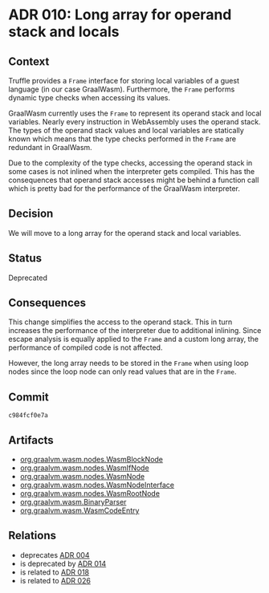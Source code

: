# ADR 010: Long array for operand stack and locals

## Context

Truffle provides a `Frame` interface for storing local variables of a guest language (in our case GraalWasm).
Furthermore, the `Frame` performs dynamic type checks when accessing its values.

GraalWasm currently uses the `Frame` to represent its operand stack and local variables.
Nearly every instruction in WebAssembly uses the operand stack.
The types of the operand stack values and local variables are statically known which means that the type checks performed in the `Frame` are redundant in GraalWasm.

Due to the complexity of the type checks, accessing the operand stack in some cases is not inlined when the interpreter gets compiled.
This has the consequences that operand stack accesses might be behind a function call which is pretty bad for the performance of the GraalWasm interpreter.

## Decision

We will move to a long array for the operand stack and local variables.

## Status

Deprecated

## Consequences

This change simplifies the access to the operand stack. 
This in turn increases the performance of the interpreter due to additional inlining.
Since escape analysis is equally applied to the `Frame` and a custom long array, the performance of compiled code is not affected.

However, the long array needs to be stored in the `Frame` when using loop nodes since the loop node can only read values that are in the `Frame`.

## Commit

`c984fcf0e7a`

## Artifacts

- [org.graalvm.wasm.nodes.WasmBlockNode](../../src/org.graalvm.wasm/src/org/graalvm/wasm/nodes/WasmBlockNode.java)
- [org.graalvm.wasm.nodes.WasmIfNode](../../src/org.graalvm.wasm/src/org/graalvm/wasm/nodes/WasmIfNode.java)
- [org.graalvm.wasm.nodes.WasmNode](../../src/org.graalvm.wasm/src/org/graalvm/wasm/nodes/WasmNode.java)
- [org.graalvm.wasm.nodes.WasmNodeInterface](../../src/org.graalvm.wasm/src/org/graalvm/wasm/nodes/WasmNodeInterface.java)
- [org.graalvm.wasm.nodes.WasmRootNode](../../src/org.graalvm.wasm/src/org/graalvm/wasm/nodes/WasmRootNode.java)
- [org.graalvm.wasm.BinaryParser](../../src/org.graalvm.wasm/src/org/graalvm/wasm/BinaryParser.java)
- [org.graalvm.wasm.WasmCodeEntry](../../src/org.graalvm.wasm/src/org/graalvm/wasm/WasmCodeEntry.java)

## Relations

- deprecates [ADR 004](./adr-004.md)
- is deprecated by [ADR 014](./adr-014.md)
- is related to [ADR 018](./adr-018.md)
- is related to [ADR 026](./adr-026.md)